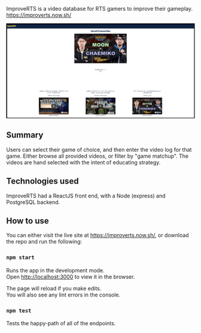 ImproveRTS is a video database for RTS gamers to improve their gameplay.
https://improverts.now.sh/

![Preview](./src/images/irts.png)

## Summary

Users can select their game of choice, and then enter the video log for that game. Either browse all provided videos, or filter by "game matchup". The videos are hand selected with the intent of educating strategy.


## Technologies used

ImproveRTS had a ReactJS front end, with a Node (express) and PostgreSQL backend.

## How to use

You can either visit the live site at https://improverts.now.sh/, or download the repo and run the following:

### `npm start`

Runs the app in the development mode.<br />
Open [http://localhost:3000](http://localhost:3000) to view it in the browser.

The page will reload if you make edits.<br />
You will also see any lint errors in the console.

### `npm test`

Tests the happy-path of all of the endpoints.<br />



